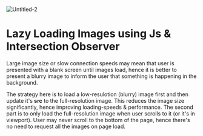 ![Untitled-2](https://user-images.githubusercontent.com/30295076/185798951-a8e1316c-3f91-4f55-a4d4-0e4b7302a67d.jpg)

# Lazy Loading Images using Js & Intersection Observer

Large image size or slow connection speeds may mean that user is presented with a blank screen until images load, hence it is better to present a blurry image to inform the user that something is happening in the background.

The strategy here is to load a low-resulotion (blurry) image first and then update it's **src** to the full-resolution image. This reduces the image size significantly, hence improving loading-speeds & performance. The second part is to only load the full-resolution image when user scrolls to it (or it's in viewport). User may never scroll to the bottom of the page, hence there's no need to request all the images on page load.
